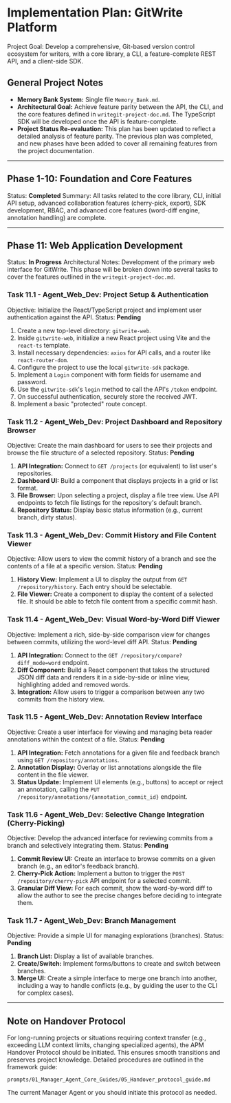 # Implementation Plan: GitWrite Platform

Project Goal: Develop a comprehensive, Git-based version control ecosystem for writers, with a core library, a CLI, a feature-complete REST API, and a client-side SDK.

## General Project Notes
*   **Memory Bank System:** Single file `Memory_Bank.md`.
*   **Architectural Goal:** Achieve feature parity between the API, the CLI, and the core features defined in `writegit-project-doc.md`. The TypeScript SDK will be developed once the API is feature-complete.
*   **Project Status Re-evaluation:** This plan has been updated to reflect a detailed analysis of feature parity. The previous plan was completed, and new phases have been added to cover all remaining features from the project documentation.

---

## Phase 1-10: Foundation and Core Features
Status: **Completed**
Summary: All tasks related to the core library, CLI, initial API setup, advanced collaboration features (cherry-pick, export), SDK development, RBAC, and advanced core features (word-diff engine, annotation handling) are complete.

---

## Phase 11: Web Application Development
Status: **In Progress**
Architectural Notes: Development of the primary web interface for GitWrite. This phase will be broken down into several tasks to cover the features outlined in the `writegit-project-doc.md`.

### Task 11.1 - Agent_Web_Dev: Project Setup & Authentication
Objective: Initialize the React/TypeScript project and implement user authentication against the API.
Status: **Pending**

1.  Create a new top-level directory: `gitwrite-web`.
2.  Inside `gitwrite-web`, initialize a new React project using Vite and the `react-ts` template.
3.  Install necessary dependencies: `axios` for API calls, and a router like `react-router-dom`.
4.  Configure the project to use the local `gitwrite-sdk` package.
5.  Implement a `Login` component with form fields for username and password.
6.  Use the `gitwrite-sdk`'s `login` method to call the API's `/token` endpoint.
7.  On successful authentication, securely store the received JWT.
8.  Implement a basic "protected" route concept.

### Task 11.2 - Agent_Web_Dev: Project Dashboard and Repository Browser
Objective: Create the main dashboard for users to see their projects and browse the file structure of a selected repository.
Status: **Pending**
1.  **API Integration:** Connect to `GET /projects` (or equivalent) to list user's repositories.
2.  **Dashboard UI:** Build a component that displays projects in a grid or list format.
3.  **File Browser:** Upon selecting a project, display a file tree view. Use API endpoints to fetch file listings for the repository's default branch.
4.  **Repository Status:** Display basic status information (e.g., current branch, dirty status).

### Task 11.3 - Agent_Web_Dev: Commit History and File Content Viewer
Objective: Allow users to view the commit history of a branch and see the contents of a file at a specific version.
Status: **Pending**
1.  **History View:** Implement a UI to display the output from `GET /repository/history`. Each entry should be selectable.
2.  **File Viewer:** Create a component to display the content of a selected file. It should be able to fetch file content from a specific commit hash.

### Task 11.4 - Agent_Web_Dev: Visual Word-by-Word Diff Viewer
Objective: Implement a rich, side-by-side comparison view for changes between commits, utilizing the word-level diff API.
Status: **Pending**
1.  **API Integration:** Connect to the `GET /repository/compare?diff_mode=word` endpoint.
2.  **Diff Component:** Build a React component that takes the structured JSON diff data and renders it in a side-by-side or inline view, highlighting added and removed words.
3.  **Integration:** Allow users to trigger a comparison between any two commits from the history view.

### Task 11.5 - Agent_Web_Dev: Annotation Review Interface
Objective: Create a user interface for viewing and managing beta reader annotations within the context of a file.
Status: **Pending**
1.  **API Integration:** Fetch annotations for a given file and feedback branch using `GET /repository/annotations`.
2.  **Annotation Display:** Overlay or list annotations alongside the file content in the file viewer.
3.  **Status Update:** Implement UI elements (e.g., buttons) to accept or reject an annotation, calling the `PUT /repository/annotations/{annotation_commit_id}` endpoint.

### Task 11.6 - Agent_Web_Dev: Selective Change Integration (Cherry-Picking)
Objective: Develop the advanced interface for reviewing commits from a branch and selectively integrating them.
Status: **Pending**
1.  **Commit Review UI:** Create an interface to browse commits on a given branch (e.g., an editor's feedback branch).
2.  **Cherry-Pick Action:** Implement a button to trigger the `POST /repository/cherry-pick` API endpoint for a selected commit.
3.  **Granular Diff View:** For each commit, show the word-by-word diff to allow the author to see the precise changes before deciding to integrate them.

### Task 11.7 - Agent_Web_Dev: Branch Management
Objective: Provide a simple UI for managing explorations (branches).
Status: **Pending**
1.  **Branch List:** Display a list of available branches.
2.  **Create/Switch:** Implement forms/buttons to create and switch between branches.
3.  **Merge UI:** Create a simple interface to merge one branch into another, including a way to handle conflicts (e.g., by guiding the user to the CLI for complex cases).

---

## Note on Handover Protocol

For long-running projects or situations requiring context transfer (e.g., exceeding LLM context limits, changing specialized agents), the APM Handover Protocol should be initiated. This ensures smooth transitions and preserves project knowledge. Detailed procedures are outlined in the framework guide:

`prompts/01_Manager_Agent_Core_Guides/05_Handover_protocol_guide.md`

The current Manager Agent or you should initiate this protocol as needed.
